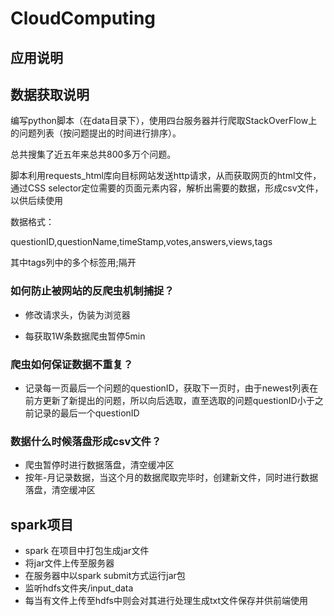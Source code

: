 # CloudComputing

## 应用说明

## 数据获取说明

编写python脚本（在data目录下），使用四台服务器并行爬取StackOverFlow上的问题列表（按问题提出的时间进行排序）。

总共搜集了近五年来总共800多万个问题。

脚本利用requests_html库向目标网站发送http请求，从而获取网页的html文件，通过CSS selector定位需要的页面元素内容，解析出需要的数据，形成csv文件，以供后续使用

数据格式：

questionID,questionName,timeStamp,votes,answers,views,tags

其中tags列中的多个标签用;隔开

### 如何防止被网站的反爬虫机制捕捉？

- 修改请求头，伪装为浏览器

- 每获取1W条数据爬虫暂停5min

### 爬虫如何保证数据不重复？

- 记录每一页最后一个问题的questionID，获取下一页时，由于newest列表在前方更新了新提出的问题，所以向后选取，直至选取的问题questionID小于之前记录的最后一个questionID

### 数据什么时候落盘形成csv文件？

- 爬虫暂停时进行数据落盘，清空缓冲区
- 按年-月记录数据，当这个月的数据爬取完毕时，创建新文件，同时进行数据落盘，清空缓冲区

## spark项目

- spark 在项目中打包生成jar文件
- 将jar文件上传至服务器
- 在服务器中以spark submit方式运行jar包
- 监听hdfs文件夹/input_data
- 每当有文件上传至hdfs中则会对其进行处理生成txt文件保存并供前端使用